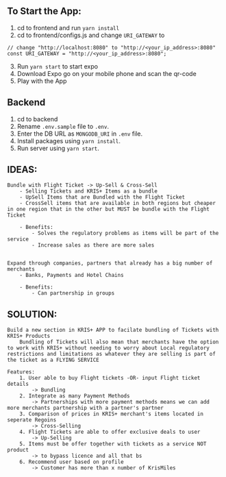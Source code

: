 
## To Start the App:

1. cd to frontend and run `yarn install`
2. cd to frontend/configs.js and change `URI_GATEWAY` to
```
// change "http://localhost:8080" to "http://<your_ip_address>:8080"
const URI_GATEWAY = "http://<your_ip_address>:8080";
```
3. Run `yarn start` to start expo
4. Download Expo go on your mobile phone and scan the qr-code
5. Play with the App

## Backend
1. cd to backend
2. Rename `.env.sample` file to `.env`.
3. Enter the DB URL as `MONGODB_URI` in `.env` file.
4. Install packages using `yarn install`.
5. Run server using `yarn start`.

## IDEAS:

	Bundle with Flight Ticket -> Up-Sell & Cross-Sell
		- Selling Tickets and KRIS+ Items as a bundle
		- UpSell Items that are Bundled with the Flight Ticket
		- CrossSell items that are available in both regions but cheaper in one region that in the other but MUST be bundle with the Flight Ticket

		- Benefits:
			- Solves the regulatory problems as items will be part of the service
			- Increase sales as there are more sales 


	Expand through companies, partners that already has a big number of merchants
		- Banks, Payments and Hotel Chains

		- Benefits:
			- Can partnership in groups 



## SOLUTION: 

	Build a new section in KRIS+ APP to facilate bundling of Tickets with KRIS+ Products
		Bundling of Tickets will also mean that merchants have the option to work with KRIS+ without needing to worry about Local regulatory restrictions and limitations as whatever they are selling is part of the ticket as a FLYING SERVICE
	
	Features:
		1. User able to buy Flight tickets -OR- input Flight ticket details
			-> Bundling
		2. Integrate as many Payment Methods 
			-> Partnerships with more payment methods means we can add more merchants partnership with a partner's partner
		3. Comparison of prices in KRIS+ merchant's items located in seperate Regoins 
			-> Cross-Selling
		4. Flight Tickets are able to offer exclusive deals to user 
			-> Up-Selling
		5. Items must be offer together with tickets as a service NOT product 
			-> to bypass licence and all that bs
		6. Recommend user based on profile
			-> Customer has more than x number of KrisMiles
